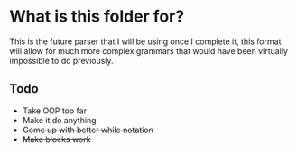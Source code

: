 # What is this folder for?
This is the future parser that I will be using once I complete it, this format will allow for much more complex grammars
that would have been virtually impossible to do previously.


## Todo
- Take OOP too far
- Make it do anything
- ~~Come up with better while notation~~
- ~~Make blocks work~~
